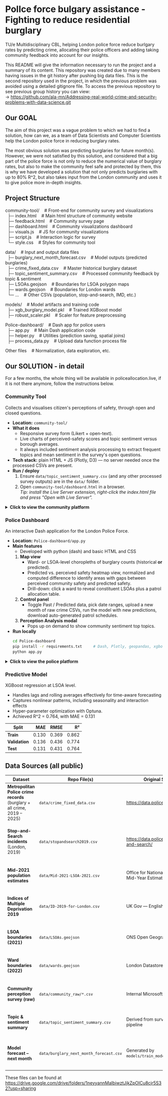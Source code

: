 # PolIce force bulgary assistance - Fighting to reduce residential burglary
TU/e Multidisciplinary CBL, helping London police force reduce burlgary rates by predicting crime, allocating their police officers and adding taking community feedback into account for our insights.

This README will give the information necessary to run the project and a summary of its content. This repository was created due to many members having issues in the git history after pushing big data files. This is the second repository used in the project, in which the previous problem was avoided using a detailed gitignore file. To access the previous repository to see previous group history you can view: <br>
-> https://github.com/ala-mn/Addressing-real-world-crime-and-security-problems-with-data-science.git

## Our GOAL
The aim of this project was a vague problem to which we had to find a solution, how can we, as a team of Data Scientists and Computer Scientists help the London police force in reducing burglary rates. 

The most obvious solution was predicting burglaries for future month(s). However, we were not satisfied by this solution, and considered that a big part of the police force is not only to reduce the numerical value of burglary rates, but also to make the community feel safe and protected by them, this is why we have developed a solution that not only predicts burglaries with up to 80% R^2, but also takes input from the London community and uses it to give police more in-depth insights. 

## Project Structure

community-tool/   &nbsp;&nbsp;         # Front-end for community survey and visualizations<br>
&nbsp;  ├─ index.html  &nbsp;&nbsp;          # Main html structure of community website<br>
&nbsp;  ├─ feedback.html   &nbsp;&nbsp;      # Community survey page<br>
&nbsp;  ├─ dashboard.html  &nbsp;&nbsp;      # Community visualizations dashboard<br>
&nbsp;  ├─ visuals.js    &nbsp;&nbsp;        # JS for community visualizations<br>
&nbsp;  ├─ script.js   &nbsp;&nbsp;          # Interaction logic for survey<br>
&nbsp;  └─ style.css   &nbsp;&nbsp;          # Styles for community tool<br>

data/         &nbsp;&nbsp;             # Input and output data files<br>
&nbsp;  ├─ burglary_next_month_forecast.csv &nbsp;&nbsp;  # Model outputs (predicted burglaries)<br>
&nbsp;  ├─ crime_fixed_data.csv         &nbsp;&nbsp;      # Master historical burglary dataset<br>
&nbsp;  ├─ topic_sentiment_summary.csv    &nbsp;&nbsp;    # Processed community feedback by topic & sentiment<br>
&nbsp;  ├─ LSOAs.geojson      &nbsp;&nbsp;                # Boundaries for LSOA polygon maps<br>
&nbsp;  ├─ wards.geojson     &nbsp;&nbsp;                 # Boundaries for London wards<br>
&nbsp;  └─ ...              &nbsp;&nbsp;                  # Other CSVs (population, stop-and-search, IMD, etc.)<br>

models/            &nbsp;&nbsp;        # Model artifacts and training code<br>
&nbsp;  ├─ xgb_burglary_model.pkl   &nbsp;&nbsp;          # Trained XGBoost model<br>
&nbsp;  ├─ robust_scaler.pkl     &nbsp;&nbsp;             # Scaler for feature preprocessing<br>

Police-dashboard/    &nbsp;&nbsp;     # Dash app for police users<br>
&nbsp;  ├─ app.py        &nbsp;&nbsp;             # Main Dash application code<br>
&nbsp;  ├─ helper.py     &nbsp;&nbsp;             # Utilities (prediction saving, spatial joins)<br>
&nbsp;  ├─ process_data.py   &nbsp;&nbsp;         # Upload data function process file<br>

Other files         &nbsp;&nbsp;            # Normalization, data exploration, etc.<br>

## Our SOLUTION - in detail
For a few months, the whole thing will be available in policeallocation.live, if it is not there anymore, follow the instructions below.

### Community Tool
Collects and visualises citizen's perceptions of safety, through open and closed questions.

* **Location:** `community-tool/`
* **What it does**
  * Responsive survey form (Likert + open-text).
  * Live charts of perceived-safety scores and topic sentiment versus borough averages.
  * It always included sentiment analysis processing to extract frequent topics and mean sentiment in the survey's open questions.
* **Tech stack:** plain HTML + JS (Plotly, D3) — no server needed once the processed CSVs are present.
* **Run / deploy**
  1. Ensure `data/topic_sentiment_summary.csv` (and any other processed survey outputs) are in the `data/` folder.
  2. Open `community-tool/dashboard.html` in a browser.  
     *Tip: install the Live Server extension, right-click the index.html file and press "Open with Live Server".*

<details>
<summary><strong>Click to view the community platform</strong></summary>

<p align="center">
  <img src="data/readme_files/mcblcommviz1.png"  width="45%">&nbsp;
  <img src="data/readme_files/mcblcommviz2.png" width="45%">
</p>
<p align="center">
  <img src="data/readme_files/mcblsurvery1.png"     width="45%">&nbsp;
  <img src="data/readme_files/mcblsurvey2.png"     width="45%">
</p>

</details>

### Police Dashboard
An interactive Dash application for the London Police Force.

* **Location:** `Police-dashboard/app.py`
* **Main features**
    * Developed with python (dash) and basic HTML and CSS
  1. **Map view**  
     * Ward- or LSOA-level choropleths of burglary counts (historical **or** predicted).  
     * Predicted vs. perceived safety heatmap view, normalized and computed difference to identify areas with gaps between perceived community safety and predicted safety.
     * Drill-down: click a ward to reveal constituent LSOAs plus a patrol allocation table.
  2. **Control panel**  
     * Toggle Past / Predicted data, pick date ranges, upload a new month of raw crime CSVs, run the model with new predictions, download auto-generated patrol schedules.
  3. **Perception Analysis modal**  
     * Pops up on demand to show community sentiment top topics.
* **Run locally**
  ```bash
  cd Police-dashboard
  pip install -r requirements.txt     # Dash, Plotly, geopandas, xgboost, etc.
  python app.py

<details>
<summary><strong>Click to view the police platform</strong></summary>

<p align="center">
  <img src="data/readme_files/mcblpd1.png"  width="45%">&nbsp;
  <img src="data/readme_files/mcblpd2.png" width="45%">
</p>
<p align="center">
  <img src="data/readme_files/mcblpd3.png"     width="45%">&nbsp;
  <img src="data/readme_files/mcblpd4.png"     width="45%">
</p>
<p align="center">
  <img src="data/readme_files/mcblpd5.png"     width="45%">&nbsp;
  <img src="data/readme_files/mcblpd6.png"     width="45%">
</p>

</details>

### Predictive Model
XGBoost regression at LSOA level.
* Handles lags and rolling averages effectively for time-aware forecasting
* Captures nonlinear patterns, including seasonality and interaction effects
* Hyper-parameter optimization with Optuna.
* Achieved R^2 = 0.764, with MAE = 0.131

<div align="center">

| Split | **MAE** | **RMSE** | **R²** |
|-------|-------:|--------:|------:|
| **Train**      | 0.130 | 0.369 | 0.862 |
| **Validation** | 0.136 | 0.436 | 0.774 |
| **Test**       | 0.131 | 0.431 | 0.764 |

</div>

## Data Sources (all public)

| Dataset | Repo File(s) | Original Source | Notes |
|---------|--------------|-----------------|-------|
| **Metropolitan Police crime records** (burglary + all crime, 2019 – 2025) | `data/crime_fixed_data.csv` | <https://data.police.uk/> | Monthly extracts, deduplicated and geo-tagged to LSOA centroids. |
| **Stop-and-Search incidents** (London, 2019) | `data/stopandsearch2019.csv` | <https://data.police.uk/data/stop-and-search/> | Used as proxy for police presence; aggregated by LSOA × month. |
| **Mid-2021 population estimates** | `data/Mid-2021-LSOA-2021.csv` | Office for National Statistics — Mid-Year Estimates | Population per LSOA; joined for per-capita rates. |
| **Indices of Multiple Deprivation 2019** | `data/ID-2019-for-London.csv` | UK Gov — English IMD 2019 | IMD, income, employment, crime & health deciles. |
| **LSOA boundaries (2021)** | `data/LSOAs.geojson` | ONS Open Geography Portal | Polygon geometries, re-projected to EPSG:4326. |
| **Ward boundaries (2022)** | `data/wards.geojson` | London Datastore | Used for ward-level aggregation & drill-down. |
| **Community perception survey (raw)** | `data/community_raw/*.csv` | Internal Microsoft Forms survey | Anonymised resident feedback, exported monthly. |
| **Topic & sentiment summary** | `data/topic_sentiment_summary.csv` | Derived from survey via NLP pipeline | Mean VADER sentiment by matched topic. |
| **Model forecast – next month** | `data/burglary_next_month_forecast.csv` | Generated by `models/train_model.py` | XGBoost prediction for each LSOA, rolling window update. |

These files can be found at https://drive.google.com/drive/folders/1neyyannMaIbiwztJjkZpOICu8cjr5S32?usp=sharing